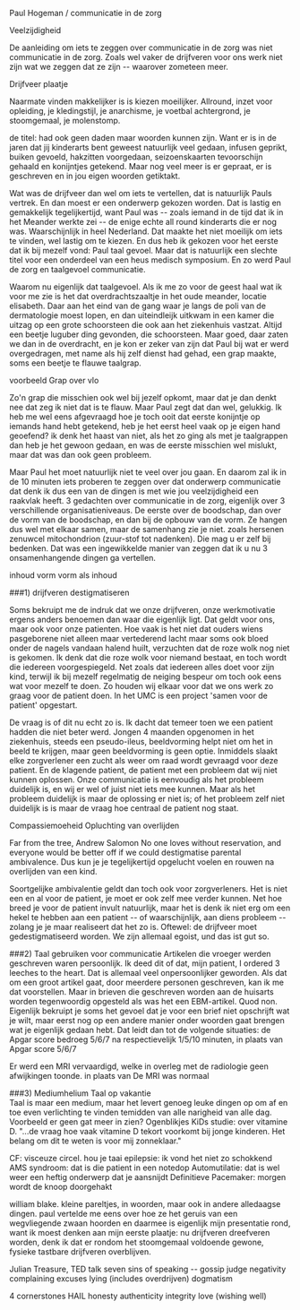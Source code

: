 Paul Hogeman / communicatie in de zorg

Veelzijdigheid

De aanleiding om iets te zeggen over communicatie in de zorg was niet communicatie in de zorg. Zoals wel vaker de drijfveren voor ons werk niet zijn wat we zeggen dat ze zijn -- waarover zometeen meer.

Drijfveer plaatje

Naarmate vinden makkelijker is is kiezen moeilijker.
Allround, inzet voor opleiding, je kledingstijl, je anarchisme, je voetbal achtergrond, je stoomgemaal, je molenstomp.


de titel: had ook geen daden maar woorden kunnen zijn. Want er is in de jaren dat jij kinderarts bent geweest natuurlijk veel gedaan, infusen geprikt, buiken gevoeld, hakzitten voorgedaan, seizoenskaarten tevoorschijn gehaald en konijntjes getekend. Maar nog veel meer is er gepraat, er is geschreven en in jou eigen woorden getiktakt.


Wat was de drijfveer dan wel om iets te vertellen, dat is natuurlijk Pauls vertrek. En dan moest er een onderwerp gekozen worden. Dat is lastig en gemakkelijk tegelijkertijd, want Paul was -- zoals iemand in de tijd dat ik in het Meander werkte zei -- de enige echte all round kinderarts die er nog was. Waarschijnlijk in heel Nederland. Dat maakte het niet moeilijk om iets te vinden, wel lastig om te kiezen. 
En dus heb ik gekozen voor het eerste dat ik bij mezelf vond: Paul taal gevoel. Maar dat is natuurlijk een slechte titel voor een onderdeel van een heus medisch symposium. En zo werd Paul de zorg en taalgevoel communicatie. 

Waarom nu eigenlijk dat taalgevoel. Als ik me zo voor de geest haal wat ik voor me zie is het dat overdrachtszaaltje in het oude meander, locatie elisabeth. Daar aan het eind van de gang waar je langs de poli van de dermatologie moest lopen, en dan uiteindleijk uitkwam in een kamer die uitzag op een grote schoorsteen die ook aan het ziekenhuis vastzat. Altijd een beetje luguber ding gevonden, die schoorsteen. Maar goed, daar zaten we dan in de overdracht, en je kon er zeker van zijn dat Paul bij wat er werd overgedragen, met name als hij zelf dienst had gehad, een grap maakte, soms een beetje te flauwe taalgrap. 

voorbeeld Grap over vlo


Zo'n grap die misschien ook wel bij jezelf opkomt, maar dat je dan denkt nee dat zeg ik niet dat is te flauw. Maar Paul zegt dat dan wel, gelukkig. Ik heb me wel eens afgevraagd hoe je toch ooit dat eerste konijntje op iemands hand hebt getekend, heb je het eerst heel vaak op je eigen hand geoefend? ik denk het haast van niet, als het zo ging als met je taalgrappen dan heb je het gewoon gedaan, en was de eerste misschien wel mislukt, maar dat was dan ook geen probleem. 

Maar Paul het moet natuurlijk niet te veel over jou gaan. En daarom zal ik in de 10 minuten iets proberen te zeggen over dat onderwerp communicatie dat denk ik dus een van de dingen is met wie jou veelzijdigheid een raakvlak heeft. 3 gedachten over communicatie in de zorg, eigenlijk over 3 verschillende organisatieniveaus. De eerste over de boodschap, dan over de vorm van de boodschap, en dan bij de opbouw van de vorm. Ze hangen dus wel met elkaar samen, maar de samenhang zie je niet. 
zoals hersenen zenuwcel mitochondrion (zuur-stof tot nadenken).
Die mag u er zelf bij bedenken. Dat was een ingewikkelde manier van zeggen dat ik u nu 3 onsamenhangende dingen ga vertellen.

inhoud
vorm
vorm als inhoud

###1) drijfveren destigmatiseren

Soms bekruipt me de indruk dat we onze drijfveren, onze werkmotivatie ergens anders benoemen dan waar die eigenlijk ligt. Dat geldt voor ons, maar ook voor onze patienten. Hoe vaak is het niet dat ouders wiens pasgeborene niet alleen maar vertederend lacht maar soms ook bloed onder de nagels vandaan halend huilt, verzuchten dat de roze wolk nog niet is gekomen. Ik denk dat die roze wolk voor niemand bestaat, en toch wordt die iedereen voorgespiegeld. Net zoals dat iedereen alles doet voor zijn kind, terwijl ik bij mezelf regelmatig de neiging bespeur om toch ook eens wat voor mezelf te doen.
Zo houden wij elkaar voor dat we ons werk zo graag voor de patient doen. In het UMC is een project 'samen voor de patient' opgestart.

De vraag is of dit nu echt zo is. Ik dacht dat temeer toen we een patient hadden die niet beter werd. Jongen 4 maanden opgenomen in het ziekenhuis, steeds een pseudo-ileus, beeldvorming helpt niet om het in beeld te krijgen, maar geen beeldvorming is geen optie.
Inmiddels slaakt elke zorgverlener een zucht als weer om raad wordt gevraagd voor deze patient. 
En de klagende patient, de patient met een probleem dat wij niet kunnen oplossen. Onze communicatie is eenvoudig als het probleem duidelijk is, en wij er wel of juist niet iets mee kunnen. Maar als het probleem duidelijk is maar de oplossing er niet is; of het probleem zelf niet duidelijk is is maar de vraag hoe centraal de patient nog staat. 

Compassiemoeheid
Opluchting van overlijden

Far from the tree, Andrew Salomon
No one loves without reservation, and everyone would be better off if we could destigmatise parental ambivalence. Dus kun je je tegelijkertijd opgelucht voelen en rouwen na overlijden van een kind.

Soortgelijke ambivalentie geldt dan toch ook voor zorgverleners. Het is niet een en al voor de patient, je moet er ook zelf mee verder kunnen. Net hoe breed je voor de patient invult natuurlijk, maar het is denk ik niet erg om een hekel te hebben aan een patient -- of waarschijnlijk, aan diens probleem -- zolang je je maar realiseert dat het zo is. Oftewel: de drijfveer moet gedestigmatiseerd worden. We zijn allemaal egoist, und das ist gut so.

###2) Taal gebruiken voor communicatie
Artikelen die vroeger werden geschreven waren persoonlijk. Ik deed dit of dat, mijn patient, I ordered 3 leeches to the heart.
Dat is allemaal veel onpersoonlijker geworden. Als dat om een groot artikel gaat, door meerdere personen geschreven, kan ik me dat voorstellen. Maar in brieven die geschreven worden aan de huisarts worden tegenwoordig opgesteld als was het een EBM-artikel. Quod non. Eigenlijk bekruipt je soms het gevoel dat je voor een brief niet opschrijft wat je wilt, maar eerst nog op een andere manier onder woorden gaat brengen wat je eigenlijk gedaan hebt.
Dat leidt dan tot de volgende situaties:
de Apgar score bedroeg 5/6/7 na respectievelijk 1/5/10 minuten, in plaats van
Apgar score 5/6/7

Er werd een MRI vervaardigd, welke in overleg met de radiologie geen afwijkingen toonde. in plaats van
De MRI was normaal

###3) Mediumhelium
Taal op vakantie  
Taal is maar een medium, maar het levert genoeg leuke dingen op om af en toe even verlichting te vinden temidden van alle narigheid van alle dag.
Voorbeeld er geen gat meer in zien?
Ogenblikjes
KiDs studie: over vitamine D. "...de vraag hoe vaak vitamine D tekort voorkomt bij jonge kinderen. Het belang om dit te weten is voor mij zonneklaar."

CF: visceuze circel. hou je taai
epilepsie: ik vond het niet zo schokkend
AMS syndroom: dat is die patient in een notedop
Automutilatie: dat is wel weer een heftig onderwerp dat je aansnijdt
Definitieve Pacemaker: morgen wordt de knoop doorgehakt

william blake. kleine pareltjes, in woorden, maar ook in andere alledaagse dingen.
paul vertelde me eens over hoe ze het geruis van een wegvliegende zwaan hoorden
en daarmee is eigenlijk mijn presentatie rond, want ik moest denken aan mijn eerste plaatje:
nu drijfveren dreefveren worden, denk ik dat er rondom het stoomgemaal voldoende gewone, fysieke tastbare drijfveren overblijven.







Julian Treasure, TED talk
seven sins of speaking -- 
gossip
judge
negativity
complaining
excuses
lying (includes overdrijven)
dogmatism

4 cornerstones
HAIL
honesty
authenticity
integrity
love (wishing well)



